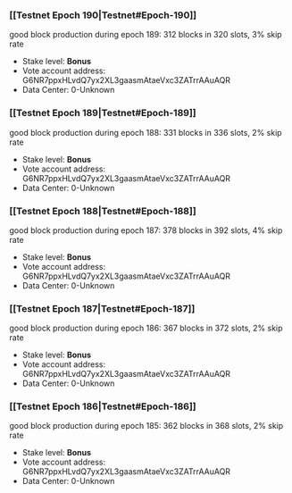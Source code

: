 ### [[Testnet Epoch 190|Testnet#Epoch-190]]
good block production during epoch 189: 312 blocks in 320 slots, 3% skip rate
* Stake level: **Bonus** 
* Vote account address: G6NR7ppxHLvdQ7yx2XL3gaasmAtaeVxc3ZATrrAAuAQR
* Data Center: 0-Unknown
### [[Testnet Epoch 189|Testnet#Epoch-189]]
good block production during epoch 188: 331 blocks in 336 slots, 2% skip rate
* Stake level: **Bonus** 
* Vote account address: G6NR7ppxHLvdQ7yx2XL3gaasmAtaeVxc3ZATrrAAuAQR
* Data Center: 0-Unknown
### [[Testnet Epoch 188|Testnet#Epoch-188]]
good block production during epoch 187: 378 blocks in 392 slots, 4% skip rate
* Stake level: **Bonus** 
* Vote account address: G6NR7ppxHLvdQ7yx2XL3gaasmAtaeVxc3ZATrrAAuAQR
* Data Center: 0-Unknown
### [[Testnet Epoch 187|Testnet#Epoch-187]]
good block production during epoch 186: 367 blocks in 372 slots, 2% skip rate
* Stake level: **Bonus** 
* Vote account address: G6NR7ppxHLvdQ7yx2XL3gaasmAtaeVxc3ZATrrAAuAQR
* Data Center: 0-Unknown
### [[Testnet Epoch 186|Testnet#Epoch-186]]
good block production during epoch 185: 362 blocks in 368 slots, 2% skip rate
* Stake level: **Bonus** 
* Vote account address: G6NR7ppxHLvdQ7yx2XL3gaasmAtaeVxc3ZATrrAAuAQR
* Data Center: 0-Unknown